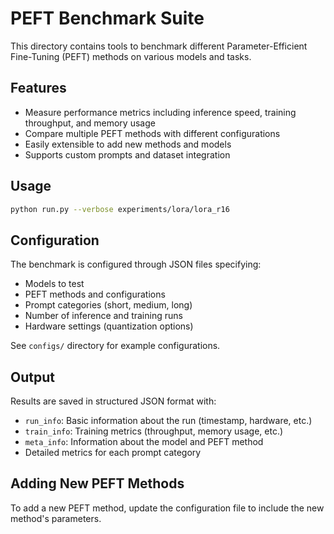 # PEFT Benchmark Suite

This directory contains tools to benchmark different Parameter-Efficient Fine-Tuning (PEFT) methods on various models and tasks.

## Features

- Measure performance metrics including inference speed, training throughput, and memory usage
- Compare multiple PEFT methods with different configurations
- Easily extensible to add new methods and models
- Supports custom prompts and dataset integration

## Usage

```bash
python run.py --verbose experiments/lora/lora_r16
```

## Configuration

The benchmark is configured through JSON files specifying:
- Models to test
- PEFT methods and configurations
- Prompt categories (short, medium, long)
- Number of inference and training runs
- Hardware settings (quantization options)

See `configs/` directory for example configurations.

## Output

Results are saved in structured JSON format with:
- `run_info`: Basic information about the run (timestamp, hardware, etc.)
- `train_info`: Training metrics (throughput, memory usage, etc.)
- `meta_info`: Information about the model and PEFT method
- Detailed metrics for each prompt category

## Adding New PEFT Methods

To add a new PEFT method, update the configuration file to include the new method's parameters. 